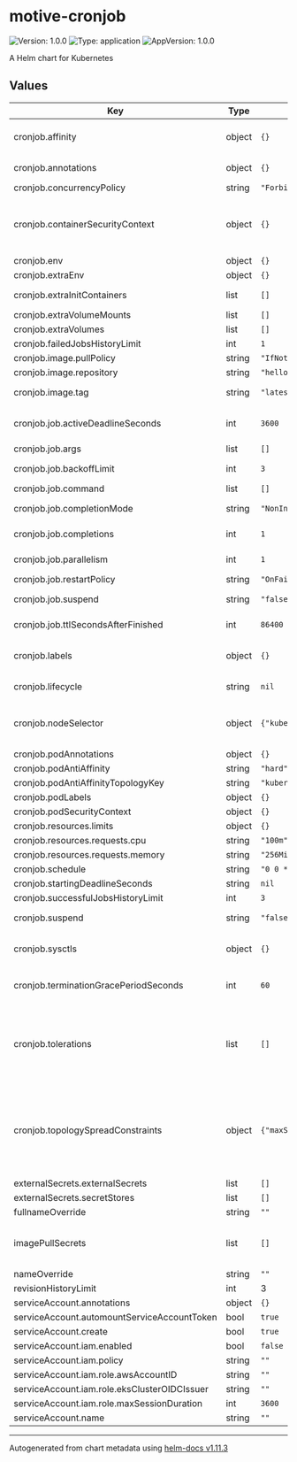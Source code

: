 # motive-cronjob

![Version: 1.0.0](https://img.shields.io/badge/Version-1.0.0-informational?style=flat-square) ![Type: application](https://img.shields.io/badge/Type-application-informational?style=flat-square) ![AppVersion: 1.0.0](https://img.shields.io/badge/AppVersion-1.0.0-informational?style=flat-square)

A Helm chart for Kubernetes

## Values

| Key | Type | Default | Description |
|-----|------|---------|-------------|
| cronjob.affinity | object | `{}` | Similar to the nodeSelector, but slightly different: https://kubernetes.io/docs/concepts/scheduling-eviction/assign-pod-node/#affinity-and-anti-affinity |
| cronjob.annotations | object | `{}` | Annotations to be added to the controller Deployment or DaemonSet |
| cronjob.concurrencyPolicy | string | `"Forbid"` | Specifies how to treat concurrent executions of a Job |
| cronjob.containerSecurityContext | object | `{}` | Allows you to set the securityContext for the main container See https://kubernetes.io/docs/tasks/administer-cluster/sysctl-cluster/ for notes on enabling and using sysctls |
| cronjob.env | object | `{}` |  |
| cronjob.extraEnv | object | `{}` |  |
| cronjob.extraInitContainers | list | `[]` | Containers, which are run before the app containers are started. |
| cronjob.extraVolumeMounts | list | `[]` | Additional volumeMounts to the service main container. |
| cronjob.extraVolumes | list | `[]` | Additional volumes to the controller pod. |
| cronjob.failedJobsHistoryLimit | int | `1` | The number of failed finished jobs to retain |
| cronjob.image.pullPolicy | string | `"IfNotPresent"` | The Kubernetes imagePullPolicy value |
| cronjob.image.repository | string | `"hello-world"` | Docker image repository |
| cronjob.image.tag | string | `"latest"` | Overrides the image tag whose default is the chart appVersion. |
| cronjob.job.activeDeadlineSeconds | int | `3600` | Specifies the duration in seconds relative to the startTime that the job may be continuously active before the system tries to terminate it |
| cronjob.job.args | list | `[]` | Arguments to the entrypoint |
| cronjob.job.backoffLimit | int | `3` | Specifies the number of retries before marking this job failed |
| cronjob.job.command | list | `[]` | Entrypoint array |
| cronjob.job.completionMode | string | `"NonIndexed"` | CompletionMode specifies how Pod completions are tracked |
| cronjob.job.completions | int | `1` | Specifies the desired number of successfully finished pods the job should be run with |
| cronjob.job.parallelism | int | `1` | Specifies the maximum desired number of pods the job should run at any given time |
| cronjob.job.restartPolicy | string | `"OnFailure"` | Restart policy for all containers within the pod |
| cronjob.job.suspend | string | `"false"` | Suspend specifies whether the Job controller should create Pods or not |
| cronjob.job.ttlSecondsAfterFinished | int | `86400` | ttlSecondsAfterFinished limits the lifetime of a Job that has finished execution (either Complete or Failed) |
| cronjob.labels | object | `{}` | Labels to be added to the service Deployment or DaemonSet and other resources that do not have option to specify labels |
| cronjob.lifecycle | string | `nil` | Improve connection draining when ingress controller pod is deleted using a lifecycle hook: |
| cronjob.nodeSelector | object | `{"kubernetes.io/os":"linux"}` | Labels of the node(s) where the application pods are allowed to be executed in. Empty means 'any available node' https://kubernetes.io/docs/concepts/scheduling-eviction/assign-pod-node/#nodeselector |
| cronjob.podAnnotations | object | `{}` | Configurable annotations applied to all pods |
| cronjob.podAntiAffinity | string | `"hard"` |  |
| cronjob.podAntiAffinityTopologyKey | string | `"kubernetes.io/hostname"` |  |
| cronjob.podLabels | object | `{}` | Configurable labels applied to all pods |
| cronjob.podSecurityContext | object | `{}` | Allows you to set the securityContext for the pod |
| cronjob.resources.limits | object | `{}` |  |
| cronjob.resources.requests.cpu | string | `"100m"` | CPU requests for the Deployment |
| cronjob.resources.requests.memory | string | `"256Mi"` | Memory requests for the Deployment |
| cronjob.schedule | string | `"0 0 * * *"` | The schedule in cron format |
| cronjob.startingDeadlineSeconds | string | `nil` | Optional deadline in seconds for starting the job |
| cronjob.successfulJobsHistoryLimit | int | `3` | The number of successful finished jobs to retain |
| cronjob.suspend | string | `"false"` | This flag tells the controller to suspend subsequent executions |
| cronjob.sysctls | object | `{}` | See https://kubernetes.io/docs/tasks/administer-cluster/sysctl-cluster/ for notes on enabling and using sysctls |
| cronjob.terminationGracePeriodSeconds | int | `60` | `terminationGracePeriodSeconds` to avoid killing pods before we are ready # wait up to 1 minute for the drain of connections |
| cronjob.tolerations | list | `[]` | If the application needs to run on tainted nodes, the application needs to have the corresponding tolerations, so kubernetes can schedule to the tainted nodes. If the application is required to run on specific nodes that are tainted, configure also nodeSelector. https://kubernetes.io/docs/concepts/scheduling-eviction/taint-and-toleration/ |
| cronjob.topologySpreadConstraints | object | `{"maxSkew":1,"topologyKey":"kubernetes.io/hostname","whenUnsatisfiable":"ScheduleAnyway"}` | topologySpreadConstraints allows to customize the default topologySpreadConstraints. This can be either a single dict as shown below or a slice of topologySpreadConstraints. labelSelector is taken from the constraint itself (if it exists) or is generated by the chart using the same selectors as for services. # Ref: https://kubernetes.io/docs/concepts/workloads/pods/pod-topology-spread-constraints/ |
| externalSecrets.externalSecrets | list | `[]` |  |
| externalSecrets.secretStores | list | `[]` |  |
| fullnameOverride | string | `""` |  |
| imagePullSecrets | list | `[]` | Configuration for imagePullSecrets so that you can use a private registry for your image # Ref: https://kubernetes.io/docs/tasks/configure-pod-container/pull-image-private-registry/ |
| nameOverride | string | `""` |  |
| revisionHistoryLimit | int | 3 | How many old ReplicaSets to maintain for the Deployment |
| serviceAccount.annotations | object | `{}` |  |
| serviceAccount.automountServiceAccountToken | bool | `true` |  |
| serviceAccount.create | bool | `true` |  |
| serviceAccount.iam.enabled | bool | `false` |  |
| serviceAccount.iam.policy | string | `""` |  |
| serviceAccount.iam.role.awsAccountID | string | `""` |  |
| serviceAccount.iam.role.eksClusterOIDCIssuer | string | `""` |  |
| serviceAccount.iam.role.maxSessionDuration | int | `3600` |  |
| serviceAccount.name | string | `""` |  |

----------------------------------------------
Autogenerated from chart metadata using [helm-docs v1.11.3](https://github.com/norwoodj/helm-docs/releases/v1.11.3)

